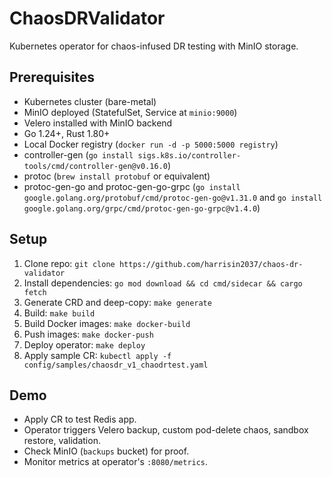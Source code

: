 # ChaosDRValidator

Kubernetes operator for chaos-infused DR testing with MinIO storage.

## Prerequisites
- Kubernetes cluster (bare-metal)
- MinIO deployed (StatefulSet, Service at `minio:9000`)
- Velero installed with MinIO backend
- Go 1.24+, Rust 1.80+
- Local Docker registry (`docker run -d -p 5000:5000 registry`)
- controller-gen (`go install sigs.k8s.io/controller-tools/cmd/controller-gen@v0.16.0`)
- protoc (`brew install protobuf` or equivalent)
- protoc-gen-go and protoc-gen-go-grpc (`go install google.golang.org/protobuf/cmd/protoc-gen-go@v1.31.0` and `go install google.golang.org/grpc/cmd/protoc-gen-go-grpc@v1.4.0`)

## Setup
1. Clone repo: `git clone https://github.com/harrisin2037/chaos-dr-validator`
2. Install dependencies: `go mod download && cd cmd/sidecar && cargo fetch`
3. Generate CRD and deep-copy: `make generate`
4. Build: `make build`
5. Build Docker images: `make docker-build`
6. Push images: `make docker-push`
7. Deploy operator: `make deploy`
8. Apply sample CR: `kubectl apply -f config/samples/chaosdr_v1_chaodrtest.yaml`

## Demo
- Apply CR to test Redis app.
- Operator triggers Velero backup, custom pod-delete chaos, sandbox restore, validation.
- Check MinIO (`backups` bucket) for proof.
- Monitor metrics at operator's `:8080/metrics`.